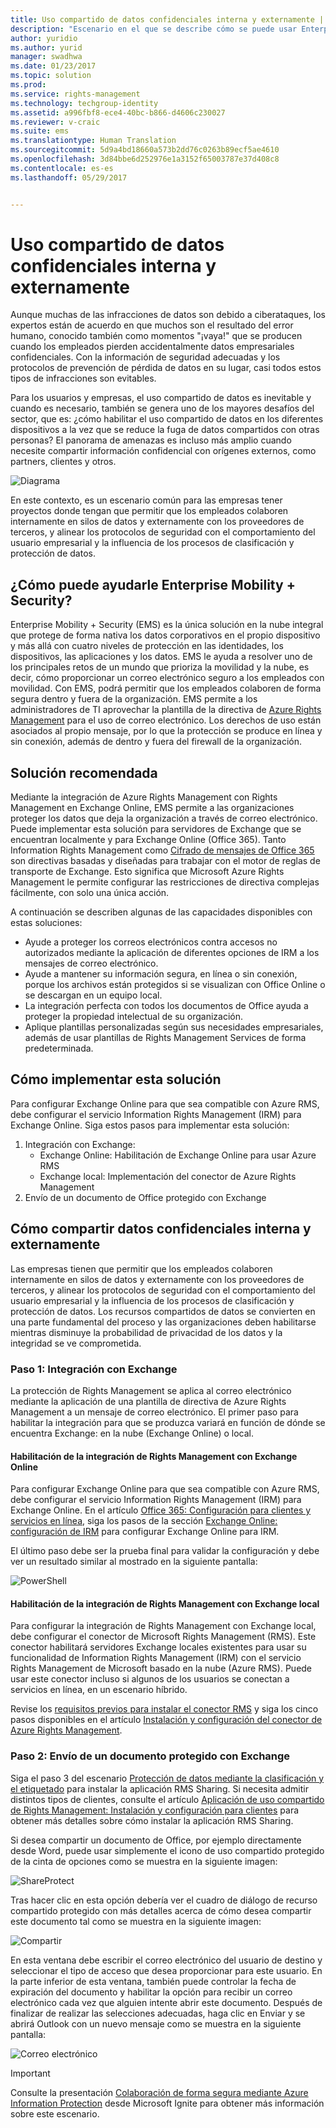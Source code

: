 ```yaml
---
title: Uso compartido de datos confidenciales interna y externamente | Microsoft Docs
description: "Escenario en el que se describe cómo se puede usar Enterprise Mobility + Security para compartir datos confidenciales interna y externamente los datos mediante el aprovechamiento de las funciones de Microsoft Azure Information Protection."
author: yuridio
ms.author: yurid
manager: swadhwa
ms.date: 01/23/2017
ms.topic: solution
ms.prod: 
ms.service: rights-management
ms.technology: techgroup-identity
ms.assetid: a996fbf8-ece4-40bc-b866-d4606c230027
ms.reviewer: v-craic
ms.suite: ems
ms.translationtype: Human Translation
ms.sourcegitcommit: 5d9a4bd18660a573b2dd76c0263b89ecf5ae4610
ms.openlocfilehash: 3d84bbe6d252976e1a3152f65003787e37d408c8
ms.contentlocale: es-es
ms.lasthandoff: 05/29/2017


---
```


# <a name="share-sensitive-data-internally-and-externally"></a>Uso compartido de datos confidenciales interna y externamente

Aunque muchas de las infracciones de datos son debido a ciberataques, los expertos están de acuerdo en que muchos son el resultado del error humano, conocido también como momentos "¡vaya!" que se producen cuando los empleados pierden accidentalmente datos empresariales confidenciales. Con la información de seguridad adecuadas y los protocolos de prevención de pérdida de datos en su lugar, casi todos estos tipos de infracciones son evitables.

Para los usuarios y empresas, el uso compartido de datos es inevitable y cuando es necesario, también se genera uno de los mayores desafíos del sector, que es: ¿cómo habilitar el uso compartido de datos en los diferentes dispositivos a la vez que se reduce la fuga de datos compartidos con otras personas? El panorama de amenazas es incluso más amplio cuando necesite compartir información confidencial con orígenes externos, como partners, clientes y otros.

![Diagrama](./media/share-sensitive-data/share-sensitive-data-fig1.png)

En este contexto, es un escenario común para las empresas tener proyectos donde tengan que permitir que los empleados colaboren internamente en silos de datos y externamente con los proveedores de terceros, y alinear los protocolos de seguridad con el comportamiento del usuario empresarial y la influencia de los procesos de clasificación y protección de datos.

## <a name="how-can-enterprise-mobility--security-help-you"></a>¿Cómo puede ayudarle Enterprise Mobility + Security?

Enterprise Mobility + Security (EMS) es la única solución en la nube integral que protege de forma nativa los datos corporativos en el propio dispositivo y más allá con cuatro niveles de protección en las identidades, los dispositivos, las aplicaciones y los datos. EMS le ayuda a resolver uno de los principales retos de un mundo que prioriza la movilidad y la nube, es decir, cómo proporcionar un correo electrónico seguro a los empleados con movilidad. Con EMS, podrá permitir que los empleados colaboren de forma segura dentro y fuera de la organización. EMS permite a los administradores de TI aprovechar la plantilla de la directiva de [Azure Rights Management](https://docs.microsoft.com/information-protection/understand-explore/what-is-azure-rms) para el uso de correo electrónico. Los derechos de uso están asociados al propio mensaje, por lo que la protección se produce en línea y sin conexión, además de dentro y fuera del firewall de la organización.

## <a name="recommended-solution"></a>Solución recomendada

Mediante la integración de Azure Rights Management con Rights Management en Exchange Online, EMS permite a las organizaciones proteger los datos que deja la organización a través de correo electrónico. Puede implementar esta solución para servidores de Exchange que se encuentran localmente y para Exchange Online (Office 365). Tanto Information Rights Management como [Cifrado de mensajes de Office 365](https://technet.microsoft.com/library/dn569285.aspx) son directivas basadas y diseñadas para trabajar con el motor de reglas de transporte de Exchange. Esto significa que Microsoft Azure Rights Management le permite configurar las restricciones de directiva complejas fácilmente, con solo una única acción.

A continuación se describen algunas de las capacidades disponibles con estas soluciones:

- Ayude a proteger los correos electrónicos contra accesos no autorizados mediante la aplicación de diferentes opciones de IRM a los mensajes de correo electrónico.
- Ayude a mantener su información segura, en línea o sin conexión, porque los archivos están protegidos si se visualizan con Office Online o se descargan en un equipo local.
- La integración perfecta con todos los documentos de Office ayuda a proteger la propiedad intelectual de su organización.
- Aplique plantillas personalizadas según sus necesidades empresariales, además de usar plantillas de Rights Management Services de forma predeterminada.


## <a name="how-to-implement-this-solution"></a>Cómo implementar esta solución

Para configurar Exchange Online para que sea compatible con Azure RMS, debe configurar el servicio Information Rights Management (IRM) para Exchange Online. Siga estos pasos para implementar esta solución:

1. Integración con Exchange:
    - Exchange Online: Habilitación de Exchange Online para usar Azure RMS
    - Exchange local: Implementación del conector de Azure Rights Management
2. Envío de un documento de Office protegido con Exchange

## <a name="how-to-share-sensitive-data-internally-and-externally"></a>Cómo compartir datos confidenciales interna y externamente

Las empresas tienen que permitir que los empleados colaboren internamente en silos de datos y externamente con los proveedores de terceros, y alinear los protocolos de seguridad con el comportamiento del usuario empresarial y la influencia de los procesos de clasificación y protección de datos. Los recursos compartidos de datos se convierten en una parte fundamental del proceso y las organizaciones deben habilitarse mientras disminuye la probabilidad de privacidad de los datos y la integridad se ve comprometida.

### <a name="step-1-integration-with-exchange"></a>Paso 1: Integración con Exchange

La protección de Rights Management se aplica al correo electrónico mediante la aplicación de una plantilla de directiva de Azure Rights Management a un mensaje de correo electrónico. El primer paso para habilitar la integración para que se produzca variará en función de dónde se encuentra Exchange: en la nube (Exchange Online) o local.

#### <a name="enable-rights-management-integration-with-exchange-online"></a>Habilitación de la integración de Rights Management con Exchange Online

Para configurar Exchange Online para que sea compatible con Azure RMS, debe configurar el servicio Information Rights Management (IRM) para Exchange Online. En el artículo [Office 365: Configuración para clientes y servicios en línea](https://docs.microsoft.com/rights-management/deploy-use/configure-office365), siga los pasos de la sección [Exchange Online: configuración de IRM](https://docs.microsoft.com/rights-management/deploy-use/configure-office365#exchange-online-irm-configuration) para configurar Exchange Online para IRM.

El último paso debe ser la prueba final para validar la configuración y debe ver un resultado similar al mostrado en la siguiente pantalla:

![PowerShell](./media/share-sensitive-data/share-sensitive-data-fig2.png)

#### <a name="enable-rights-management-integration-with-exchange-on-premises"></a>Habilitación de la integración de Rights Management con Exchange local

Para configurar la integración de Rights Management con Exchange local, debe configurar el conector de Microsoft Rights Management (RMS). Este conector habilitará servidores Exchange locales existentes para usar su funcionalidad de Information Rights Management (IRM) con el servicio Rights Management de Microsoft basado en la nube (Azure RMS). Puede usar este conector incluso si algunos de los usuarios se conectan a servicios en línea, en un escenario híbrido.

Revise los [requisitos previos para instalar el conector RMS](https://docs.microsoft.com/rights-management/deploy-use/deploy-rms-connector#prerequisites-for-the-rms-connector) y siga los cinco pasos disponibles en el artículo [Instalación y configuración del conector de Azure Rights Management](https://docs.microsoft.com/rights-management/deploy-use/install-configure-rms-connector).

### <a name="step-2-send-a-protected-document-using-exchange"></a>Paso 2: Envío de un documento protegido con Exchange

Siga el paso 3 del escenario [Protección de datos mediante la clasificación y el etiquetado](infoprotect-secure-classify-scenario.md) para instalar la aplicación RMS Sharing. Si necesita admitir distintos tipos de clientes, consulte el artículo [Aplicación de uso compartido de Rights Management: Instalación y configuración para clientes](https://docs.microsoft.com/rights-management/deploy-use/configure-sharing-app) para obtener más detalles sobre cómo instalar la aplicación RMS Sharing.

Si desea compartir un documento de Office, por ejemplo directamente desde Word, puede usar simplemente el icono de uso compartido protegido de la cinta de opciones como se muestra en la siguiente imagen:

![ShareProtect](./media/share-sensitive-data/share-sensitive-data-fig3.png)

Tras hacer clic en esta opción debería ver el cuadro de diálogo de recurso compartido protegido con más detalles acerca de cómo desea compartir este documento tal como se muestra en la siguiente imagen:

![Compartir](./media/share-sensitive-data/share-sensitive-data-fig4.png)

En esta ventana debe escribir el correo electrónico del usuario de destino y seleccionar el tipo de acceso que desea proporcionar para este usuario. En la parte inferior de esta ventana, también puede controlar la fecha de expiración del documento y habilitar la opción para recibir un correo electrónico cada vez que alguien intente abrir este documento. Después de finalizar de realizar las selecciones adecuadas, haga clic en Enviar y se abrirá Outlook con un nuevo mensaje como se muestra en la siguiente pantalla:

![Correo electrónico](./media/share-sensitive-data/share-sensitive-data-fig5.png)

> [!IMPORTANT]
> Consulte la presentación [Colaboración de forma segura mediante Azure Information Protection](https://myignite.microsoft.com/videos/49947) desde Microsoft Ignite para obtener más información sobre este escenario.

